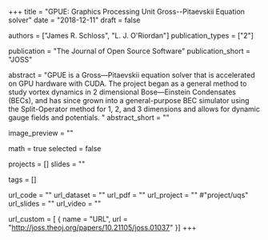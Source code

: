 +++
title = "GPUE: Graphics Processing Unit Gross--Pitaevskii Equation solver"
date = "2018-12-11"
draft = false

authors = ["James R. Schloss", "L. J. O'Riordan"]
publication_types = ["2"]

publication = "The Journal of Open Source Software"
publication_short = "JOSS"

abstract = "GPUE is a Gross—Pitaevskii equation solver that is accelerated on GPU hardware with CUDA. The project began as a general method to study vortex dynamics in 2 dimensional Bose—Einstein Condensates (BECs), and has since grown into a general-purpose BEC simulator using the Split-Operator method for 1, 2, and 3 dimensions and allows for dynamic gauge fields and potentials. "
abstract_short = ""

image_preview = ""

math = true
selected = false

projects = []
slides = ""

tags = []

url_code = ""
url_dataset = ""
url_pdf = ""
url_project = "" #"project/uqs"
url_slides = ""
url_video = ""

url_custom = [
    { name = "URL", url = "http://joss.theoj.org/papers/10.21105/joss.01037" }]
+++
